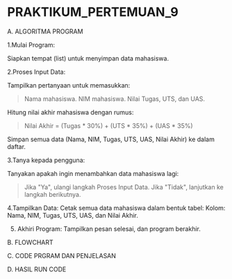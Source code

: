 # PRAKTIKUM_PERTEMUAN_9

A. ALGORITMA PROGRAM

1.Mulai Program:

Siapkan tempat (list) untuk menyimpan data mahasiswa.

2.Proses Input Data:

Tampilkan pertanyaan untuk memasukkan:
>Nama mahasiswa.
>NIM mahasiswa.
>Nilai Tugas, UTS, dan UAS.

Hitung nilai akhir mahasiswa dengan rumus:
>Nilai Akhir = (Tugas * 30%) + (UTS * 35%) + (UAS * 35%)

Simpan semua data (Nama, NIM, Tugas, UTS, UAS, Nilai Akhir) ke dalam daftar.

3.Tanya kepada pengguna:

Tanyakan apakah ingin menambahkan data mahasiswa lagi:
>Jika "Ya", ulangi langkah Proses Input Data.
>Jika "Tidak", lanjutkan ke langkah berikutnya.

4.Tampilkan Data:
Cetak semua data mahasiswa dalam bentuk tabel:
Kolom: Nama, NIM, Tugas, UTS, UAS, dan Nilai Akhir.

5. Akhiri Program:
Tampilkan pesan selesai, dan program berakhir.

B. FLOWCHART


C. CODE PRGRAM DAN PENJELASAN


D. HASIL RUN CODE
